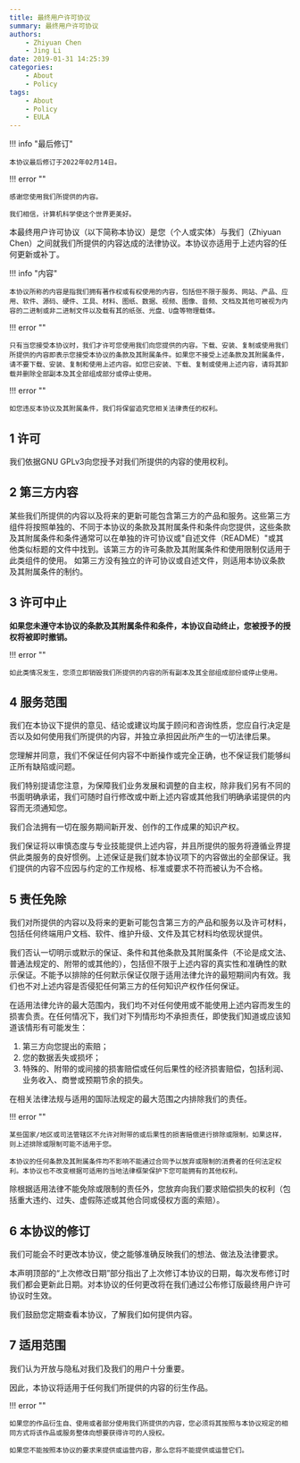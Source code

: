 ```yaml
---
title: 最终用户许可协议
summary: 最终用户许可协议
authors:
    - Zhiyuan Chen
    - Jing Li
date: 2019-01-31 14:25:39
categories:
    - About
    - Policy
tags:
    - About
    - Policy
    - EULA
---
```


!!! info "最后修订"

    本协议最后修订于2022年02月14日。

!!! error ""

    感谢您使用我们所提供的内容。

    我们相信，计算机科学使这个世界更美好。

本最终用户许可协议（以下简称本协议）是您（个人或实体）与我们（Zhiyuan Chen）之间就我们所提供的内容达成的法律协议。本协议亦适用于上述内容的任何更新或补丁。

!!! info "内容"

    本协议所称的内容是指我们拥有著作权或有权使用的内容，包括但不限于服务、网站、产品、应用、软件、源码、硬件、工具、材料、图纸、数据、视频、图像、音频、文档及其他可被视为内容的二进制或非二进制文件以及载有其的纸张、光盘、U盘等物理载体。

!!! error ""

    只有当您接受本协议时，我们才许可您使用我们向您提供的内容。下载、安装、复制或使用我们所提供的内容即表示您接受本协议的条款及其附属条件。如果您不接受上述条款及其附属条件，请不要下载、安装、复制和使用上述内容。如您已安装、下载、复制或使用上述内容，请将其卸载并删除全部副本及其全部组成部分或停止使用。

!!! error ""

    如您违反本协议及其附属条件，我们将保留追究您相关法律责任的权利。

## 1 许可

我们依据GNU GPLv3向您授予对我们所提供的内容的使用权利。

## 2 第三方内容

某些我们所提供的内容以及将来的更新可能包含第三方的产品和服务。这些第三方组件将按照单独的、不同于本协议的条款及其附属条件和条件向您提供，这些条款及其附属条件和条件通常可以在单独的许可协议或"自述文件（README）"或其他类似标题的文件中找到。该第三方的许可条款及其附属条件和使用限制仅适用于此类组件的使用。 如第三方没有独立的许可协议或自述文件，则适用本协议条款及其附属条件的制约。

## 3 许可中止

**如果您未遵守本协议的条款及其附属条件和条件，本协议自动终止，您被授予的授权将被即时撤销。**

!!! error ""

    如此类情况发生，您须立即销毁我们所提供的内容的所有副本及其全部组成部份或停止使用。

## 4 服务范围

我们在本协议下提供的意见、结论或建议均属于顾问和咨询性质，您应自行决定是否以及如何使用我们所提供的内容，并独立承担因此所产生的一切法律后果。

您理解并同意，我们不保证任何内容不中断操作或完全正确，也不保证我们能够纠正所有缺陷或问题。

我们特别提请您注意，为保障我们业务发展和调整的自主权，除非我们另有不同的书面明确承诺，我们可随时自行修改或中断上述内容或其他我们明确承诺提供的内容而无须通知您。

我们合法拥有一切在服务期间新开发、创作的工作成果的知识产权。

我们保证将以审慎态度与专业技能提供上述内容，并且所提供的服务将遵循业界提供此类服务的良好惯例。上述保证是我们就本协议项下的内容做出的全部保证。我们提供的内容不应因与约定的工作规格、标准或要求不符而被认为不合格。

## 5 责任免除

我们对所提供的内容以及将来的更新可能包含第三方的产品和服务以及许可材料，包括任何终端用户文档、软件、维护升级、文件及其它材料均依现状提供。

我们否认一切明示或默示的保证、条件和其他条款及其附属条件（不论是成文法、普通法规定的、附带的或其他的），包括但不限于上述内容的真实性和准确性的默示保证。不能予以排除的任何默示保证仅限于适用法律允许的最短期间内有效。我们也不对上述内容是否侵犯任何第三方的任何知识产权作任何保证。

在适用法律允许的最大范围内，我们均不对任何使用或不能使用上述内容而发生的损害负责。在任何情况下，我们对下列情形均不承担责任，即使我们知道或应该知道该情形有可能发生：

1. 第三方向您提出的索赔；
2. 您的数据丢失或损坏；
3. 特殊的、附带的或间接的损害赔偿或任何后果性的经济损害赔偿，包括利润、业务收入、商誉或预期节余的损失。

在相关法律法规与适用的国际法规定的最大范围之内排除我们的责任。

!!! error ""

    某些国家/地区或司法管辖区不允许对附带的或后果性的损害赔偿进行排除或限制，如果这样，则上述排除或限制可能不适用于您。

    本协议的任何条款及其附属条件均不影响不能通过合同予以放弃或限制的消费者的任何法定权利。本协议也不改变根据可适用的当地法律框架保护下您可能拥有的其他权利。

除根据适用法律不能免除或限制的责任外，您放弃向我们要求赔偿损失的权利（包括重大违约、过失、虚假陈述或其他合同或侵权方面的索赔）。

## 6 本协议的修订

我们可能会不时更改本协议，使之能够准确反映我们的想法、做法及法律要求。

本声明顶部的“上次修改日期”部分指出了上次修订本协议的日期，每次发布修订时我们都会更新此日期。对本协议的任何更改将在我们通过公布修订版最终用户许可协议时生效。

我们鼓励您定期查看本协议，了解我们如何提供内容。

## 7 适用范围

我们认为开放与隐私对我们及我们的用户十分重要。

因此，本协议将适用于任何我们所提供的内容的衍生作品。

!!! error ""

    如果您的作品衍生自、使用或者部分使用我们所提供的内容，您必须将其按照与本协议规定的相同方式将该作品或服务整体向想要获得许可的人授权。

    如果您不能按照本协议的要求来提供或运营内容，那么您将不能提供或运营它们。
